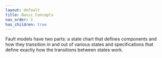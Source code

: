 ```yaml
---
layout: default
title: Basic Concepts
nav_order: 2
has_children: true
---
```


Fault models have two parts: a state chart that defines components and how they transition in and out of various states and specifications that define exactly how the transitions between states work.